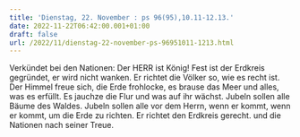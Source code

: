 ```yaml
---
title: 'Dienstag, 22. November : ps 96(95),10.11-12.13.'
date: 2022-11-22T06:42:00.001+01:00
draft: false
url: /2022/11/dienstag-22-november-ps-96951011-1213.html
---
```


Verkündet bei den Nationen: Der HERR ist König! Fest ist der Erdkreis gegründet, er wird nicht wanken. Er richtet die Völker so, wie es recht ist. Der Himmel freue sich, die Erde frohlocke, es brause das Meer und alles, was es erfüllt. Es jauchze die Flur und was auf ihr wächst. Jubeln sollen alle Bäume des Waldes. Jubeln sollen alle vor dem Herrn, wenn er kommt, wenn er kommt, um die Erde zu richten. Er richtet den Erdkreis gerecht. und die Nationen nach seiner Treue.